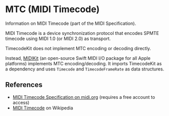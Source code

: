 # MTC (MIDI Timecode)

Information on MIDI Timecode (part of the MIDI Specification).

MIDI Timecode is a device synchronization protocol that encodes SPMTE timecode using MIDI 1.0 (or MIDI 2.0) as transport.

TimecodeKit does not implement MTC encoding or decoding directly.

Instead, [MIDIKit](https://github.com/orchetect/MIDIKit) (an open-source Swift MIDI I/O package for all Apple platforms) implements MTC encoding/decoding.
It imports TimecodeKit as a dependency and uses ``Timecode`` and ``TimecodeFrameRate`` as data structures.

## References

- [MIDI Timecode Specification on midi.org](https://www.midi.org) (requires a free account to access)
- [MIDI Timecode](https://en.wikipedia.org/wiki/MIDI_timecode) on Wikipedia
